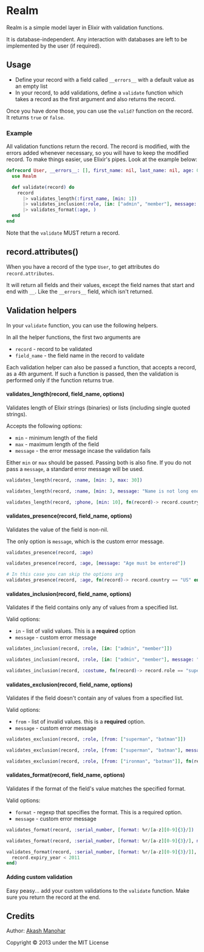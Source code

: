 # Realm

Realm is a simple model layer in Elixir with validation functions.

It is database-independent. Any interaction with databases are left to be implemented by the user (if required).


## Usage

* Define your record with a field called `__errors__` with a default value as an empty list
* In your record, to add validations, define a `validate` function which takes a record as the first argument and also returns the record.


Once you have done those, you can use the `valid?` function on the record. It returns `true` or `false`.


### Example

All validation functions return the record. The record is modified, with the errors added whenever necessary, so you will have to keep the modified record. To make things easier, use Elixir's pipes. Look at the example below:

```elixir
defrecord User, __errors__: [], first_name: nil, last_name: nil, age: 0, role: "member" do
  use Realm

  def validate(record) do
    record
      |> validates_length(:first_name, [min: 1])
      |> validates_inclusion(:role, [in: ["admin", "member"], message: "must have a valid role"])
      |> validates_format(:age, )
  end
end
```

Note that the `validate` MUST return a record.

## record.attributes()

When you have a record of the type `User`, to get attributes do `record.attributes`.

It will return all fields and their values, except the field names that start and end with `__`. Like the `__errors__` field, which isn't returned.


## Validation helpers

In your `validate` function, you can use the following helpers.

In all the helper functions, the first two arguments are

* `record` - record to be validated
* `field_name` - the field name in the record to validate

Each validation helper can also be passed a function, that accepts a record, as a 4th argument. If such a function is passed, then the validation is performed only if the function returns true.


#### validates_length(record, field_name, options)

Validates length of Elixir strings (binaries) or lists (including single quoted strings).

Accepts the following options:

* `min` - minimum length of the field
* `max` - maximum length of the field
* `message` - the error message incase the validation fails

Either `min` or `max` should be passed. Passing both is also fine.
If you do not pass a `message`, a standard error message will be used.

```elixir
validates_length(record, :name, [min: 3, max: 30])

validates_length(record, :name, [min: 3, message: "Name is not long enough"])

validates_length(record, :phone, [min: 10], fn(record)-> record.country == "US" end)
```

#### validates_presence(record, field_name, options)

Validates the value of the field is non-nil.

The only option is `message`, which is the custom error message.

```elixir
validates_presence(record, :age)

validates_presence(record, :age, [message: "Age must be entered"])

# In this case you can skip the options arg
validates_presence(record, :age, fn(record)-> record.country == "US" end)
```

#### validates_inclusion(record, field_name, options)

Validates if the field contains only any of values from a specified list.

Valid options:

* `in` - list of valid values. This is a __required__ option
* `message` - custom error message

```elixir
validates_inclusion(record, :role, [in: ["admin", "member"]])

validates_inclusion(record, :role, [in: ["admin", "member"], message: "must have a valid role"])

validates_inclusion(record, :costume, fn(record)-> record.role == "superhero" end)
```

#### validates_exclusion(record, field_name, options)

Validates if the field doesn't contain any of values from a specified list.

Valid options:

* `from` - list of invalid values. this is a __required__ option.
* `message` - custom error message

```elixir
validates_exclusion(record, :role, [from: ["superman", "batman"]])

validates_exclusion(record, :role, [from: ["superman", "batman"], message: "You cannot be a superhero."])

validates_exclusion(record, :role, [from: ["ironman", "batman"]], fn(record)-> record.status != "billionaire" end)
```

#### validates_format(record, field_name, options)

Validates if the format of the field's value matches the specified format.

Valid options:

* `format` - regexp that specifies the format. This is a required option.
* `message` - custom error message

```elixir
validates_format(record, :serial_number, [format: %r/[a-z][0-9]{3}/])

validates_format(record, :serial_number, [format: %r/[a-z][0-9]{3}/], message: "Invalid serial number"])

validates_format(record, :serial_number, [format: %r/[a-z][0-9]{3}/]], fn(record)->
  record.expiry_year < 2011
end)
```

#### Adding custom validation

Easy peasy... add your custom validations to the `validate` function. Make sure you return the record at the end.

## Credits

Author: [Akash Manohar](http://twitter.com/HashNuke)

Copyright &copy; 2013 under the MIT License
